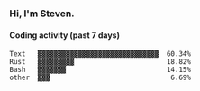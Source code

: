 ### Hi, I'm Steven.

#### Coding activity (past 7 days)
```
Text   ▓▓▓▓▓▓▓▓▓▓▓▓▓▓▓▓▓▓▓▓▓▓▓▓▓▓▓▓▓▓  60.34%
Rust   ▓▓▓▓▓▓▓▓▓                       18.82%
Bash   ▓▓▓▓▓▓▓                         14.15%
other  ▓▓▓                              6.69%
```
